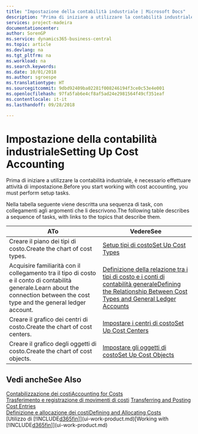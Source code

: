 ```yaml
---
title: "Impostazione della contabilità industriale | Microsoft Docs"
description: "Prima di iniziare a utilizzare la contabilità industriale, è necessario effettuare attività di impostazione."
services: project-madeira
documentationcenter: 
author: SorenGP
ms.service: dynamics365-business-central
ms.topic: article
ms.devlang: na
ms.tgt_pltfrm: na
ms.workload: na
ms.search.keywords: 
ms.date: 10/01/2018
ms.author: sgroespe
ms.translationtype: HT
ms.sourcegitcommit: 9dbd92409ba02281f008246194f3ce0c53e4e001
ms.openlocfilehash: 97fa5fab6e4cf8af5ad24e2981564f49cf351eaf
ms.contentlocale: it-it
ms.lasthandoff: 09/28/2018

---
```

# <a name="setting-up-cost-accounting"></a><span data-ttu-id="aa4a7-103">Impostazione della contabilità industriale</span><span class="sxs-lookup"><span data-stu-id="aa4a7-103">Setting Up Cost Accounting</span></span>
<span data-ttu-id="aa4a7-104">Prima di iniziare a utilizzare la contabilità industriale, è necessario effettuare attività di impostazione.</span><span class="sxs-lookup"><span data-stu-id="aa4a7-104">Before you start working with cost accounting, you must perform setup tasks.</span></span>  

 <span data-ttu-id="aa4a7-105">Nella tabella seguente viene descritta una sequenza di task, con collegamenti agli argomenti che li descrivono.</span><span class="sxs-lookup"><span data-stu-id="aa4a7-105">The following table describes a sequence of tasks, with links to the topics that describe them.</span></span>

|<span data-ttu-id="aa4a7-106">A</span><span class="sxs-lookup"><span data-stu-id="aa4a7-106">To</span></span>|<span data-ttu-id="aa4a7-107">Vedere</span><span class="sxs-lookup"><span data-stu-id="aa4a7-107">See</span></span>|  
|--------|---------|  
|<span data-ttu-id="aa4a7-108">Creare il piano dei tipi di costo.</span><span class="sxs-lookup"><span data-stu-id="aa4a7-108">Create the chart of cost types.</span></span>|[<span data-ttu-id="aa4a7-109">Setup tipi di costo</span><span class="sxs-lookup"><span data-stu-id="aa4a7-109">Set Up Cost Types</span></span>](finance-how-to-set-up-cost-types.md)|  
|<span data-ttu-id="aa4a7-110">Acquisire familiarità con il collegamento tra il tipo di costo e il conto di contabilità generale.</span><span class="sxs-lookup"><span data-stu-id="aa4a7-110">Learn about the connection between the cost type and the general ledger account.</span></span>|[<span data-ttu-id="aa4a7-111">Definizione della relazione tra i tipi di costo e i conti di contabilità generale</span><span class="sxs-lookup"><span data-stu-id="aa4a7-111">Defining the Relationship Between Cost Types and General Ledger Accounts</span></span>](finance-defining-the-relationship-between-cost-types-and-general-ledger-accounts.md)|  
|<span data-ttu-id="aa4a7-112">Creare il grafico dei centri di costo.</span><span class="sxs-lookup"><span data-stu-id="aa4a7-112">Create the chart of cost centers.</span></span>|[<span data-ttu-id="aa4a7-113">Impostare i centri di costo</span><span class="sxs-lookup"><span data-stu-id="aa4a7-113">Set Up Cost Centers</span></span>](finance-how-to-set-up-cost-centers.md)|  
|<span data-ttu-id="aa4a7-114">Creare il grafico degli oggetti di costo.</span><span class="sxs-lookup"><span data-stu-id="aa4a7-114">Create the chart of cost objects.</span></span>|[<span data-ttu-id="aa4a7-115">Impostare gli oggetti di costo</span><span class="sxs-lookup"><span data-stu-id="aa4a7-115">Set Up Cost Objects</span></span>](finance-how-to-set-up-cost-objects.md)|  

## <a name="see-also"></a><span data-ttu-id="aa4a7-116">Vedi anche</span><span class="sxs-lookup"><span data-stu-id="aa4a7-116">See Also</span></span>  
[<span data-ttu-id="aa4a7-117">Contabilizzazione dei costi</span><span class="sxs-lookup"><span data-stu-id="aa4a7-117">Accounting for Costs</span></span>](finance-manage-cost-accounting.md)  
<span data-ttu-id="aa4a7-118">[Trasferimento e registrazione di movimenti di costi](finance-transfer-and-post-cost-entries.md) </span><span class="sxs-lookup"><span data-stu-id="aa4a7-118">[Transferring and Posting Cost Entries](finance-transfer-and-post-cost-entries.md) </span></span>  
[<span data-ttu-id="aa4a7-119">Definizione e allocazione dei costi</span><span class="sxs-lookup"><span data-stu-id="aa4a7-119">Defining and Allocating Costs</span></span>](finance-define-and-allocate-costs.md)  
<span data-ttu-id="aa4a7-120">[Utilizzo di [!INCLUDE[d365fin](includes/d365fin_md.md)]](ui-work-product.md)</span><span class="sxs-lookup"><span data-stu-id="aa4a7-120">[Working with [!INCLUDE[d365fin](includes/d365fin_md.md)]](ui-work-product.md)</span></span>

